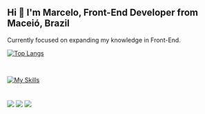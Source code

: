 ## Hi 👋 I'm Marcelo, Front-End Developer from Maceió, Brazil

Currently focused on expanding my knowledge in Front-End.

[![Top Langs](https://github-readme-stats.vercel.app/api/top-langs/?username=marcelorc13&theme=algolia)](https://github.com/anuraghazra/github-readme-stats)
<div style="display: inline_block;"><br>

  [![My Skills](https://skillicons.dev/icons?i=next,react,tailwind,py,github,js,html,css,bootstrap,git&theme=dark&perline=5)](https://skillicons.dev)
  
</div>

# 

<div>  
<a href = "mailto:marceloramalhocdev@gmail.com "><img src="https://img.shields.io/badge/-Gmail-%23333?style=for-the-badge&logo=gmail&logoColor=white" target="_blank"></a>
<a href="https://www.linkedin.com/in/marcelo-ramalho-ab9131276/" target="_blank"><img src="https://img.shields.io/badge/-LinkedIn-%230077B5?style=for-the-badge&logo=linkedin&logoColor=white" target="_blank"></a>
<a href="https://www.instagram.com/marceloramalhoc/" target="_blank"><img src="https://img.shields.io/badge/-Instagram-%23E4405F?style=for-the-badge&logo=instagram&logoColor=white" target="_blank"></a>
  </div>
